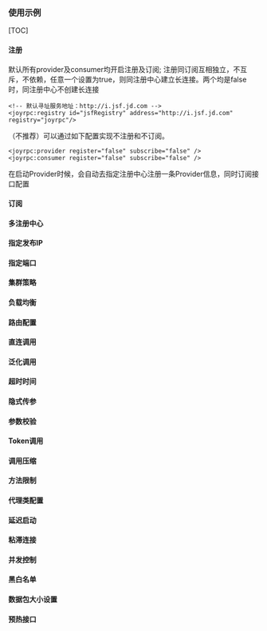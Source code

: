 ### 使用示例
[TOC]


#### 注册

默认所有provider及consumer均开启注册及订阅; 
注册同订阅互相独立，不互斥，不依赖，任意一个设置为true，则同注册中心建立长连接。两个均是false时，同注册中心不创建长连接
````
<!-- 默认寻址服务地址：http://i.jsf.jd.com -->
<joyrpc:registry id="jsfRegistry" address="http://i.jsf.jd.com" registry="joyrpc"/>
````
（不推荐）可以通过如下配置实现不注册和不订阅。
````
<joyrpc:provider register="false" subscribe="false" />
<joyrpc:consumer register="false" subscribe="false" />
````
在启动Provider时候，会自动去指定注册中心注册一条Provider信息，同时订阅接口配置
#### 订阅
#### 多注册中心
#### 指定发布IP
#### 指定端口
#### 集群策略
#### 负载均衡
#### 路由配置
#### 直连调用
#### 泛化调用
#### 超时时间
#### 隐式传参
#### 参数校验
#### Token调用
#### 调用压缩
#### 方法限制
#### 代理类配置
#### 延迟启动
#### 粘滞连接
#### 并发控制
#### 黑白名单
#### 数据包大小设置
#### 预热接口
